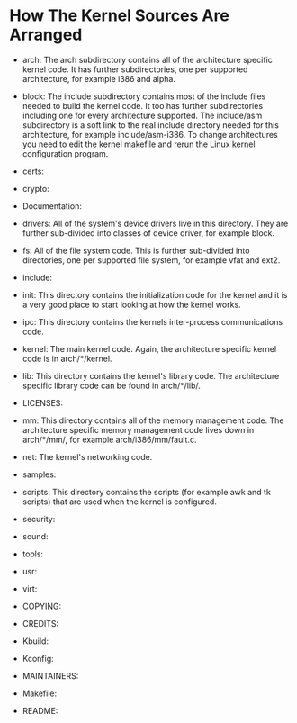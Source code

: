 # How The Kernel Sources Are Arranged

* arch: The arch subdirectory contains all of the architecture specific kernel code. It has further subdirectories, one per supported architecture, for example i386 and alpha.
* block: The include subdirectory contains most of the include files needed to build the kernel code. It too has further subdirectories including one for every architecture supported. The include/asm subdirectory is a soft link to the real include directory needed for this architecture, for example include/asm-i386. To change architectures you need to edit the kernel makefile and rerun the Linux kernel configuration program.
* certs: 
* crypto: 
* Documentation: 
* drivers: All of the system's device drivers live in this directory. They are further sub-divided into classes of device driver, for example block.
* fs: All of the file system code. This is further sub-divided into directories, one per supported file system, for example vfat and ext2.
* include: 
* init: This directory contains the initialization code for the kernel and it is a very good place to start looking at how the kernel works.
* ipc: This directory contains the kernels inter-process communications code.
* kernel: The main kernel code. Again, the architecture specific kernel code is in arch/*/kernel.
* lib: This directory contains the kernel's library code. The architecture specific library code can be found in arch/*/lib/.
* LICENSES: 
* mm: This directory contains all of the memory management code. The architecture specific memory management code lives down in arch/*/mm/, for example arch/i386/mm/fault.c.
* net: The kernel's networking code.
* samples: 
* scripts: This directory contains the scripts (for example awk and tk scripts) that are used when the kernel is configured.
* security: 
* sound: 
* tools: 
* usr: 
* virt: 
  

* COPYING: 
* CREDITS: 
* Kbuild: 
* Kconfig: 
* MAINTAINERS: 
* Makefile: 
* README: 


